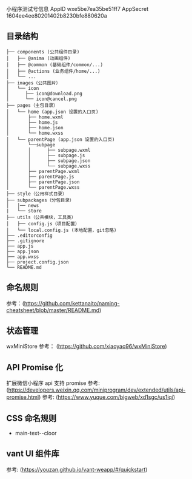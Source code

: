 小程序测试号信息
AppID wxe5be7ea35be51ff7
AppSecret 1604ee4ee80201402b8230bfe880620a

## 目录结构

```
├── components (公共组件目录)
│   ├── @anima (动画组件)
│   ├── @common (基础组件/common/...)
│   ├── @actions (业务组件/home/...)
│   └── ...
├── images（公共图片）
│   └── icon
│      ├── icon@download.png
│      └── icon@cancel.png
├── pages（主包目录）
│   └── home (app.json 设置的入口页)
│       ├── home.wxml
│       ├── home.js
│       ├── home.json
│       └── home.wxss
│   └── parentPage (app.json 设置的入口页)
│       └──subpage
│       │      ├── subpage.wxml
│       │      ├── subpage.js
│       │      ├── subpage.json
│       │      └── subpage.wxss
│       ├── parentPage.wxml
│       ├── parentPage.js
│       ├── parentPage.json
│       └── parentPage.wxss
├── style（公用样式目录）
├── subpackages（分包目录）
│   │── news
|   └── store
├── utils（公共模块，工具类）
│   ├── config.js（项目配置）
│   └── local.config.js (本地配置，git忽略)
├── .editorconfig
├── .gitignore
├── app.js
├── app.json
├── app.wxss
├── project.config.json
└── README.md

```

## 命名规则

参考：(https://github.com/kettanaito/naming-cheatsheet/blob/master/README.md)

## 状态管理

wxMiniStore 参考： (https://github.com/xiaoyao96/wxMiniStore)

## API Promise 化

扩展微信小程序 api 支持 promise
参考: (https://developers.weixin.qq.com/miniprogram/dev/extended/utils/api-promise.html)
参考: (https://www.yuque.com/bigweb/xd1sgc/us1iqi)

## CSS 命名规则

- main-text--cloor

## vant UI 组件库

参考: (https://youzan.github.io/vant-weapp/#/quickstart)
